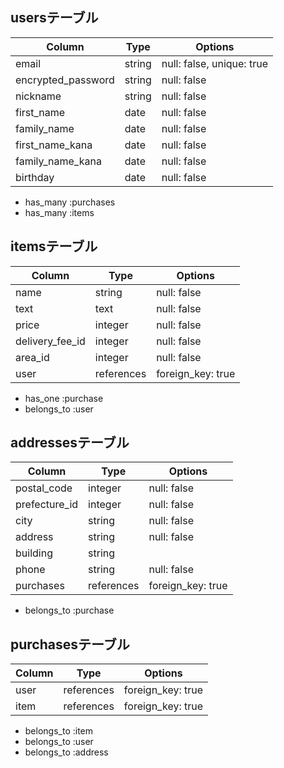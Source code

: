 ## usersテーブル
| Column             | Type   | Options                   |
| ------------------ | ------ | ------------------------- |
| email              | string | null: false, unique: true |
| encrypted_password | string | null: false               |
| nickname           | string | null: false               |
| first_name         | date   | null: false               |
| family_name        | date   | null: false               |
| first_name_kana    | date   | null: false               |
| family_name_kana   | date   | null: false               |
| birthday           | date   | null: false               |

- has_many :purchases
- has_many :items

## itemsテーブル
| Column              | Type        | Options     
| ------------------- | ----------- | ----------- |
| name                | string      | null: false |
| text                | text        | null: false |
| price               | integer     | null: false |
| delivery_fee_id     | integer     | null: false |
| area_id             | integer     | null: false |
| user                | references  | foreign_key: true |

- has_one :purchase
- belongs_to :user

## addressesテーブル
| Column          | Type       | Options          |
| --------------- | -----------| ----------- |
| postal_code     | integer    | null: false |
| prefecture_id   | integer    | null: false |
| city            | string     | null: false |
| address         | string     | null: false |
| building        | string     |                 |
| phone           | string     | null: false       |
| purchases       | references | foreign_key: true |

- belongs_to :purchase

## purchasesテーブル
| Column | Type       | Options           |
| ------ | -----------| ----------------- |
| user   | references | foreign_key: true |
| item   | references | foreign_key: true |

- belongs_to :item
- belongs_to :user
- belongs_to :address